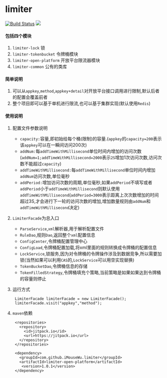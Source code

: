 # limiter
[![Build Status](https://travis-ci.org/iMouseWu/limiter.svg?branch=master)](https://travis-ci.org/iMouseWu/limiter)
[![](https://jitpack.io/v/iMouseWu/limiter.svg)](https://jitpack.io/#iMouseWu/limiter)

#### 包括四个模块
1. `limiter-lock` 锁
2. `limiter-tokenbucket` 令牌桶模块
3. `limiter-open-platform` 开放平台限流器模块
4. `limiter-common` 公有的类库

#### 简单说明
1. 可以从`appkey`,`method`,`appkey+detail`对开放平台接口调用进行限制,默认后者的配置会覆盖前者
2. 整个项目即可以基于单机进行限流,也可以基于集群实现(默认使用`Redis`)

#### 使用说明
1. 配置文件参数说明
    * `capacity:`容量,即初始给每个桶(限制)的容量.(`appkey`的`capacity=200`表示该`appkey`可以在一瞬间访问200次)
    * `addNum:`每`addTimeWithMillisecond`单位时间内增加的访问次数(`addNum=1;addTimeWithMillisecond=2000`表示`2S`增加1次访问次数,访问次数不能超过`capacity`)
    * `addTimeWithMillisecond:`每`addTimeWithMillisecond`单位时间内增加`addNum`访问次数,单位毫秒
    * `addPeriod:`增加访问次数的周期,单位毫秒,如果`addPeriod`不填写或者`addPeriod`小于`addTimeWithMillisecond`则默认使用`addTimeWithMillisecond`(`addPeriod=3000`表示距离上次次数增加的时间超过3S,才会进行下一轮的访问次数的增加,增加数量规则由`addNum`和`addTimeWithMillisecond`决定)

2. `LimiterFacade`为总入口
    * `ParseService`,`xml`解析器,用于解析配置文件
    * `RuleDao`,规则`Dao`,返回整个`xml`配置信息
    * `ConfigCenter`,令牌桶配置管理中心
    * `ConfigLoad`,令牌桶配置加载,将xml里面的规则转换成令牌桶的配置信息
    * `LockService`,锁服务,因为对令牌桶的令牌操作涉及到数据竞争,所以需要加锁(当然如果可以利用`CAS`的,`LockService`可以用空实现替换)
    * `TokenBucketDao`,令牌桶信息的存储
    * `TokenFilledStrategy`,令牌桶填充个策略,当前策略是如果如果达到令牌桶的容量则停止

3. 运行方式

		LimiterFacade limiterFacade = new LimiterFacade();
		limiterFacade.visit("appkey","method");
4. `maven`依赖

		<repositories>
		  <repository>
		    <id>jitpack.io</id>
		    <url>https://jitpack.io</url>
		  </repository>
		</repositories>

		<dependency>
	      <groupId>com.github.iMouseWu.limiter</groupId>
	      <artifactId>limiter-open-platform</artifactId>
	       <version>1.0.1</version>
	    </dependency>

